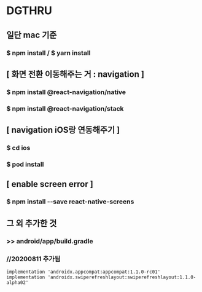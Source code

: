 # DGTHRU

## 일단 mac 기준

### $ npm install / $ yarn install

## [ 화면 전환 이동해주는 거 : navigation ]
### $ npm install @react-navigation/native
### $ npm install @react-navigation/stack

## [ navigation iOS랑 연동해주기 ]
### $ cd ios
### $ pod install

## [ enable screen error ]
### $ npm install --save react-native-screens

## 그 외 추가한 것
### >> android/app/build.gradle

### //20200811 추가됨 
    implementation 'androidx.appcompat:appcompat:1.1.0-rc01'
    implementation 'androidx.swiperefreshlayout:swiperefreshlayout:1.1.0-alpha02'

